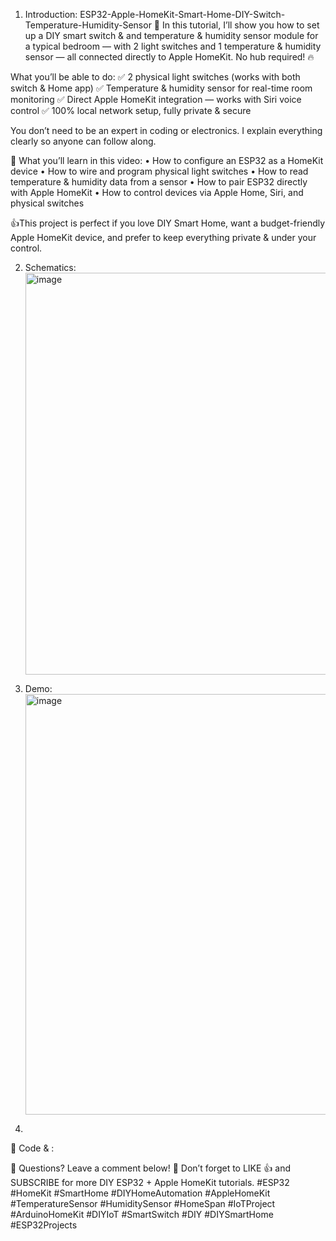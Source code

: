 1. Introduction: ESP32-Apple-HomeKit-Smart-Home-DIY-Switch-Temperature-Humidity-Sensor
🚀 In this tutorial, I’ll show you how to set up a DIY smart switch &amp; and temperature &amp; humidity sensor module for a typical bedroom — with 2 light switches and 1 temperature &amp; humidity sensor — all connected directly to Apple HomeKit. No hub required! 🔥

What you’ll be able to do:
✅ 2 physical light switches (works with both switch & Home app)
✅ Temperature & humidity sensor for real-time room monitoring
✅ Direct Apple HomeKit integration — works with Siri voice control
✅ 100% local network setup, fully private & secure

You don’t need to be an expert in coding or electronics. I explain everything clearly so anyone can follow along.

📌 What you’ll learn in this video:
• How to configure an ESP32 as a HomeKit device
• How to wire and program physical light switches
• How to read temperature & humidity data from a sensor
• How to pair ESP32 directly with Apple HomeKit
• How to control devices via Apple Home, Siri, and physical switches

👍This project is perfect if you love DIY Smart Home, want a budget-friendly Apple HomeKit device, and prefer to keep everything private & under your control.

2. Schematics:<img width="671" height="643" alt="image" src="https://github.com/user-attachments/assets/af3ffadd-36da-455a-8a4d-15c6cabc11b5" />

3. Demo: <img width="842" height="673" alt="image" src="https://github.com/user-attachments/assets/759c20b5-7e42-4202-97c3-406c9ad317ad" />
4. 

📲 Code & : 

💬 Questions? Leave a comment below!
🔔 Don’t forget to LIKE 👍 and SUBSCRIBE for more DIY ESP32 + Apple HomeKit tutorials.
#ESP32 #HomeKit #SmartHome #DIYHomeAutomation #AppleHomeKit #TemperatureSensor #HumiditySensor #HomeSpan #IoTProject #ArduinoHomeKit #DIYIoT #SmartSwitch #DIY #DIYSmartHome #ESP32Projects
